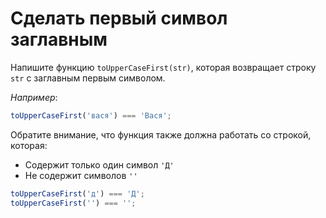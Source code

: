 # Сделать первый символ заглавным

Напишите функцию `toUpperCaseFirst(str)`, которая возвращает строку `str` с заглавным первым символом. 

*Например*:

```js
toUpperCaseFirst('вася') === 'Вася';
```

Обратите внимание, что функция также должна работать со строкой, которая:
- Содержит только один символ `'Д'`
- Не содержит символов `''`
```js
toUpperCaseFirst('д') === 'Д';
toUpperCaseFirst('') === '';
```
